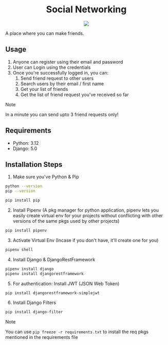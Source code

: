 <div align="center">
   <h1>Social Networking</h1>
   <img src="https://github.com/anjali0719/networking-site/assets/169834149/4ff0bd38-f58d-4261-a4e1-b4ba08906f09">
</div>

A place where you can make friends.

## Usage
1. Anyone can register using their email and password
2. User can Login using the credentials
3. Once you're successfully logged in, you can:
   1. Send friend request to other users
   2. Search users by their email / first name
   3. Get your list of friends
   4. Get the list of friend request you've received so far
   
> [!NOTE]
> In a minute you can send upto 3 friend requests only!

## Requirements
 * Python: 3.12
 * Django: 5.0

## Installation Steps
1. Make sure you've Python & Pip
```sh
python --version
pip --version
```
```sh
pip install pip
```
2. Install Pipenv (A pkg manager for python application, pipenv lets you easily create virtual env for your projects without conflicting with other versions of the same pkgs used by other projects)
```sh
pip install pipenv
```
3. Activate Virtual Env (Incase if you don't have, it'll create one for you)
```sh
pipenv shell
```
4. Install Django & DjangoRestFramework
```sh
pipenv install django
pipenv install djangorestframework
```
5. For authentication: Install JWT (JSON Web Token)
```sh
pip install djangorestframework-simplejwt
```
6. Install Django Filters
```sh
pip install django-filter
```

> [!NOTE]
> You can use ``` pip freeze -r requirements.txt ``` to install the req pkgs mentioned in the requirements file
